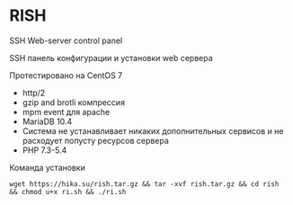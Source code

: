# RISH
SSH Web-server control panel

SSH панель конфигурации и установки web сервера 

Протестировано на CentOS 7

* http/2
* gzip and brotli компрессия
* mpm event для apache
* MariaDB 10.4
* Система не устанавливает никаких дополнительных сервисов и не расходует попусту ресурсов сервера
* PHP 7.3-5.4

Команда установки

    wget https://hika.su/rish.tar.gz && tar -xvf rish.tar.gz && cd rish  && chmod u+x ri.sh && ./ri.sh
